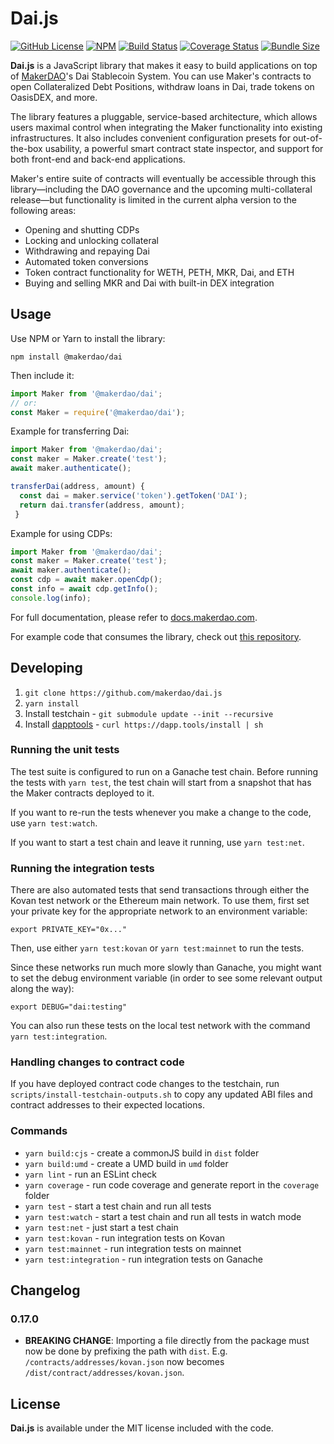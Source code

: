 # Dai.js

[![GitHub License][license]][license-url]
[![NPM][npm]][npm-url]
[![Build Status][build]][build-url]
[![Coverage Status][cover]][cover-url]
[![Bundle Size][bundle]][bundle-url]

**Dai.js** is a JavaScript library that makes it easy to build applications on top of [MakerDAO][makerdao]'s Dai Stablecoin System. You can use Maker's contracts to open Collateralized Debt Positions, withdraw loans in Dai, trade tokens on OasisDEX, and more.

The library features a pluggable, service-based architecture, which allows users maximal control when integrating the Maker functionality into existing infrastructures. It also includes convenient configuration presets for out-of-the-box usability, a powerful smart contract state inspector, and support for both front-end and back-end applications.

Maker's entire suite of contracts will eventually be accessible through this library—including the DAO governance and the upcoming multi-collateral release—but functionality is limited in the current alpha version to the following areas:

- Opening and shutting CDPs
- Locking and unlocking collateral
- Withdrawing and repaying Dai
- Automated token conversions
- Token contract functionality for WETH, PETH, MKR, Dai, and ETH
- Buying and selling MKR and Dai with built-in DEX integration

## Usage

Use NPM or Yarn to install the library:

```
npm install @makerdao/dai
```

Then include it:

```js
import Maker from '@makerdao/dai';
// or:
const Maker = require('@makerdao/dai');
```

Example for transferring Dai:

```js
import Maker from '@makerdao/dai';
const maker = Maker.create('test');
await maker.authenticate();

transferDai(address, amount) {
  const dai = maker.service('token').getToken('DAI');
  return dai.transfer(address, amount);
 }
```

Example for using CDPs:

```js
import Maker from '@makerdao/dai';
const maker = Maker.create('test');
await maker.authenticate();
const cdp = await maker.openCdp();
const info = await cdp.getInfo();
console.log(info);
```

For full documentation, please refer to [docs.makerdao.com](https://docs.makerdao.com/dai.js).

For example code that consumes the library, check out [this repository](https://github.com/makerdao/integration-examples).

## Developing

1. `git clone https://github.com/makerdao/dai.js`
2. `yarn install`
3. Install testchain - `git submodule update --init --recursive`
4. Install [dapptools](https://dapp.tools/) - `curl https://dapp.tools/install | sh`

### Running the unit tests

The test suite is configured to run on a Ganache test chain. Before running the tests with `yarn test`, the test chain will start from a snapshot that has the Maker contracts deployed to it.

If you want to re-run the tests whenever you make a change to the code, use `yarn test:watch`.

If you want to start a test chain and leave it running, use `yarn test:net`.

### Running the integration tests

There are also automated tests that send transactions through either the Kovan test network or the Ethereum main network. To use them, first set your private key for the appropriate network to an environment variable:

`export PRIVATE_KEY="0x..."`

Then, use either `yarn test:kovan` or `yarn test:mainnet` to run the tests.

Since these networks run much more slowly than Ganache, you might want to set the debug environment variable (in order to see some relevant output along the way):

`export DEBUG="dai:testing"`

You can also run these tests on the local test network with the command `yarn test:integration`.

### Handling changes to contract code

If you have deployed contract code changes to the testchain, run `scripts/install-testchain-outputs.sh` to copy any updated ABI files and contract addresses to their expected locations.

### Commands

- `yarn build:cjs` - create a commonJS build in `dist` folder
- `yarn build:umd` - create a UMD build in `umd` folder
- `yarn lint` - run an ESLint check
- `yarn coverage` - run code coverage and generate report in the `coverage` folder
- `yarn test` - start a test chain and run all tests
- `yarn test:watch` - start a test chain and run all tests in watch mode
- `yarn test:net` - just start a test chain
- `yarn test:kovan` - run integration tests on Kovan
- `yarn test:mainnet` - run integration tests on mainnet
- `yarn test:integration` - run integration tests on Ganache

## Changelog

### 0.17.0

- **BREAKING CHANGE**: Importing a file directly from the package must now be done by
  prefixing the path with `dist`. E.g. `/contracts/addresses/kovan.json` now becomes
  `/dist/contract/addresses/kovan.json`.

## License

**Dai.js** is available under the MIT license included with the code.

[npm]: https://img.shields.io/npm/v/@makerdao/dai.svg?style=flat
[npm-url]: https://www.npmjs.com/package/@makerdao/dai
[tests]: http://img.shields.io/travis/makerdao/dai.js.svg
[tests-url]: https://travis-ci.org/makerdao/dai.js
[license]: https://img.shields.io/badge/license-MIT-blue.svg
[license-url]: https://github.com/makerdao/dai.js/blob/dev/LICENSE
[build]: https://travis-ci.com/makerdao/dai.js.svg?branch=dev
[build-url]: https://travis-ci.com/makerdao/dai.js
[cover]: https://codecov.io/gh/makerdao/dai.js/branch/dev/graph/badge.svg
[cover-url]: https://codecov.io/github/makerdao/dai.js?branch=dev
[bundle]: https://badgen.net/bundlephobia/min/@makerdao/dai
[bundle-url]: https://bundlephobia.com/result?p=@makerdao/dai
[makerdao]: https://makerdao.com
[wiki]: https://github.com/makerdao/dai.js/wiki

